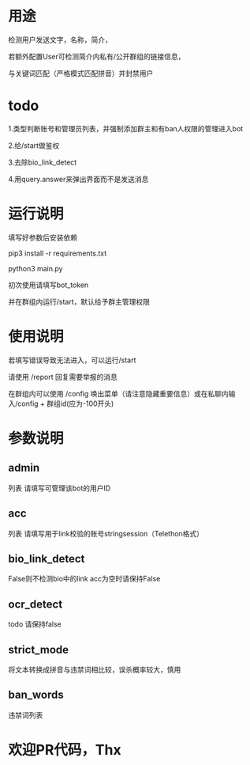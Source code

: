 # 用途
检测用户发送文字，名称，简介，

若额外配置User可检测简介内私有/公开群组的链接信息，

与关键词匹配（严格模式匹配拼音）并封禁用户
# todo
1.类型判断账号和管理员列表，并强制添加群主和有ban人权限的管理进入bot

2.给/start做鉴权

3.去除bio_link_detect

4.用query.answer来弹出界面而不是发送消息

# 运行说明
填写好参数后安装依赖

pip3 install -r requirements.txt 

python3 main.py

初次使用请填写bot_token

并在群组内运行/start，默认给予群主管理权限

# 使用说明
若填写错误导致无法进入，可以运行/start

请使用 /report 回复需要举报的消息

在群组内可以使用 /config 唤出菜单（请注意隐藏重要信息）或在私聊内输入/config + 群组id(应为-100开头)

# 参数说明
## admin
列表 请填写可管理该bot的用户ID
## acc
列表 请填写用于link校验的账号stringsession（Telethon格式）
## bio_link_detect
False则不检测bio中的link acc为空时请保持False
## ocr_detect
todo 请保持false
## strict_mode
将文本转换成拼音与违禁词相比较，误杀概率较大，慎用 
## ban_words
违禁词列表
# 欢迎PR代码，Thx